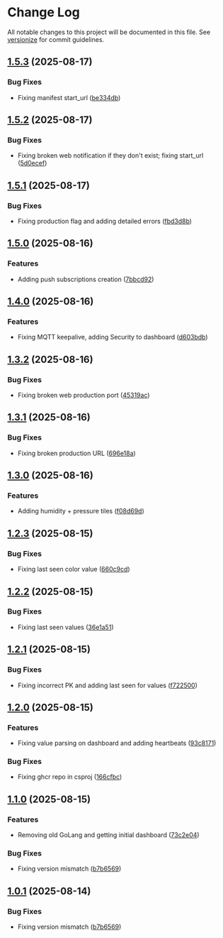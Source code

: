 # Change Log

All notable changes to this project will be documented in this file. See [versionize](https://github.com/versionize/versionize) for commit guidelines.

<a name="1.5.3"></a>
## [1.5.3](https://www.github.com/jonmill/home-automation/releases/tag/v1.5.3) (2025-08-17)

### Bug Fixes

* Fixing manifest start_url ([be334db](https://www.github.com/jonmill/home-automation/commit/be334db75f3e415dd53a89ada147541dd98adfee))

<a name="1.5.2"></a>
## [1.5.2](https://www.github.com/jonmill/home-automation/releases/tag/v1.5.2) (2025-08-17)

### Bug Fixes

* Fixing broken web notification if they don't exist; fixing start_url ([5d0ecef](https://www.github.com/jonmill/home-automation/commit/5d0ecef5b8008a214379a9f54afb850aa151f74a))

<a name="1.5.1"></a>
## [1.5.1](https://www.github.com/jonmill/home-automation/releases/tag/v1.5.1) (2025-08-17)

### Bug Fixes

* Fixing production flag and adding detailed errors ([fbd3d8b](https://www.github.com/jonmill/home-automation/commit/fbd3d8b030f0ff0e824ec5a96b5ad54bcae91b47))

<a name="1.5.0"></a>
## [1.5.0](https://www.github.com/jonmill/home-automation/releases/tag/v1.5.0) (2025-08-16)

### Features

* Adding push subscriptions creation ([7bbcd92](https://www.github.com/jonmill/home-automation/commit/7bbcd92292f21afe44cd0dd14a523b6fe11d21c4))

<a name="1.4.0"></a>
## [1.4.0](https://www.github.com/jonmill/home-automation/releases/tag/v1.4.0) (2025-08-16)

### Features

* Fixing MQTT keepalive, adding Security to dashboard ([d603bdb](https://www.github.com/jonmill/home-automation/commit/d603bdb2bd7bf117795516b8fa0a9cf973f0e1ee))

<a name="1.3.2"></a>
## [1.3.2](https://www.github.com/jonmill/home-automation/releases/tag/v1.3.2) (2025-08-16)

### Bug Fixes

* Fixing broken web production port ([45319ac](https://www.github.com/jonmill/home-automation/commit/45319accff07ca5faa4e0a9eca89036c71765bde))

<a name="1.3.1"></a>
## [1.3.1](https://www.github.com/jonmill/home-automation/releases/tag/v1.3.1) (2025-08-16)

### Bug Fixes

* Fixing broken production URL ([696e18a](https://www.github.com/jonmill/home-automation/commit/696e18a9bc393b9709d9709b20dea6d937fbe557))

<a name="1.3.0"></a>
## [1.3.0](https://www.github.com/jonmill/home-automation/releases/tag/v1.3.0) (2025-08-16)

### Features

* Adding humidity + pressure tiles ([f08d69d](https://www.github.com/jonmill/home-automation/commit/f08d69dcdb24a4adc10904e5417df1cb3cbf44b1))

<a name="1.2.3"></a>
## [1.2.3](https://www.github.com/jonmill/home-automation/releases/tag/v1.2.3) (2025-08-15)

### Bug Fixes

* Fixing last seen color value ([660c9cd](https://www.github.com/jonmill/home-automation/commit/660c9cdff98371d09bf844ab9ffea29f775d27af))

<a name="1.2.2"></a>
## [1.2.2](https://www.github.com/jonmill/home-automation/releases/tag/v1.2.2) (2025-08-15)

### Bug Fixes

* Fixing last seen values ([36e1a51](https://www.github.com/jonmill/home-automation/commit/36e1a515a8be07d63150bae8d7e700daaff907c3))

<a name="1.2.1"></a>
## [1.2.1](https://www.github.com/jonmill/home-automation/releases/tag/v1.2.1) (2025-08-15)

### Bug Fixes

* Fixing incorrect PK and adding last seen for values ([f722500](https://www.github.com/jonmill/home-automation/commit/f7225007074b7e6fa56a21710fa082578a8ac6d0))

<a name="1.2.0"></a>
## [1.2.0](https://www.github.com/jonmill/home-automation/releases/tag/v1.2.0) (2025-08-15)

### Features

* Fixing value parsing on dashboard and adding heartbeats ([93c8171](https://www.github.com/jonmill/home-automation/commit/93c817104d95def9ec78d34e6b4ee3df9d4341b2))

### Bug Fixes

* Fixing ghcr repo in csproj ([166cfbc](https://www.github.com/jonmill/home-automation/commit/166cfbcd2deaebc88ae6d0d4a220b36226918bcb))

<a name="1.1.0"></a>
## [1.1.0](https://www.github.com/jonmill/home-automation/releases/tag/v1.1.0) (2025-08-15)

### Features

* Removing old GoLang and getting initial dashboard ([73c2e04](https://www.github.com/jonmill/home-automation/commit/73c2e04b711a9fc2c570deca67b1454748c1d578))

### Bug Fixes

* Fixing version mismatch ([b7b6569](https://www.github.com/jonmill/home-automation/commit/b7b65698e9e6410ff804a6d3e8b1eaef7d337278))

<a name="1.0.1"></a>
## [1.0.1](https://www.github.com/jonmill/home-automation/releases/tag/v1.0.1) (2025-08-14)

### Bug Fixes

* Fixing version mismatch ([b7b6569](https://www.github.com/jonmill/home-automation/commit/b7b65698e9e6410ff804a6d3e8b1eaef7d337278))


